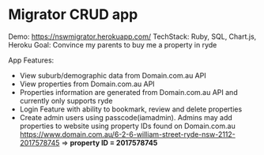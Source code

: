 # Migrator CRUD app 

Demo: https://nswmigrator.herokuapp.com/
TechStack: Ruby, SQL, Chart.js, Heroku
Goal: Convince my parents to buy me a property in ryde 

App Features: 
- View suburb/demographic data from Domain.com.au API
- View properties from Domain.com.au API 
- Properties information are generated from Domain.com.au API and currently only supports ryde 
- Login Feature with ability to bookmark, review and delete properties
- Create admin users using passcode(iamadmin). Admins may add properties to website using property IDs found on Domain.com.au 
https://www.domain.com.au/6-2-6-william-street-ryde-nsw-2112-2017578745 => **property ID = 2017578745**





